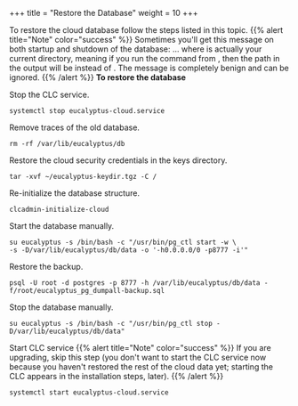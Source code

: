 +++
title = "Restore the Database"
weight = 10
+++

To restore the cloud database follow the steps listed in this topic.
{{% alert title="Note" color="success" %}}
Sometimes you'll get this message on both startup and shutdown of the database: ... where is actually your current directory, meaning if you run the command from , then the path in the output will be instead of . The message is completely benign and can be ignored. 
{{% /alert %}}
**To restore the database** 

Stop the CLC service. 

    systemctl stop eucalyptus-cloud.service

Remove traces of the old database. 

    rm -rf /var/lib/eucalyptus/db

Restore the cloud security credentials in the keys directory. 

    tar -xvf ~/eucalyptus-keydir.tgz -C /

Re-initialize the database structure. 

    clcadmin-initialize-cloud

Start the database manually. 

    su eucalyptus -s /bin/bash -c "/usr/bin/pg_ctl start -w \
    -s -D/var/lib/eucalyptus/db/data -o '-h0.0.0.0/0 -p8777 -i'"

Restore the backup. 

    psql -U root -d postgres -p 8777 -h /var/lib/eucalyptus/db/data -f/root/eucalyptus_pg_dumpall-backup.sql

Stop the database manually. 

    su eucalyptus -s /bin/bash -c "/usr/bin/pg_ctl stop -D/var/lib/eucalyptus/db/data"

Start CLC service 
{{% alert title="Note" color="success" %}}
If you are upgrading, skip this step (you don't want to start the CLC service now because you haven't restored the rest of the cloud data yet; starting the CLC appears in the installation steps, later). 
{{% /alert %}}


    systemctl start eucalyptus-cloud.service

